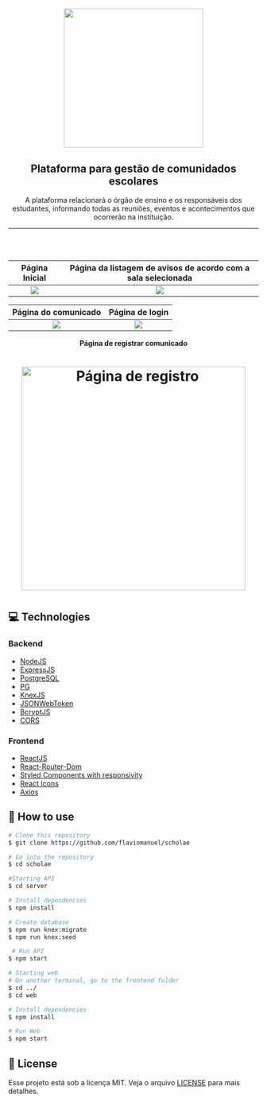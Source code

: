 <h1 align="center">
    <img width="280" src="https://ik.imagekit.io/gatsimage/scholaeGithubAsetss/scholaeYellow_t-vxSFaG8Sn.png" >
</h1>


<strong><h2 align="center">Plataforma para gestão de comunidados escolares </h2></strong>
 

<p align="center">
A plataforma  relacionará o órgão de ensino e os responsáveis dos estudantes, informando todas as reuniões, eventos e acontecimentos que ocorrerão na instituição.
</p>

 <hr/>
<br/>
<br/>

Página Inicial            |  Página da listagem de avisos de acordo com a sala selecionada
:-------------------------:|:-------------------------:
![](https://ik.imagekit.io/gatsimage/scholaeGithubAsetss/home-page_web__AcllnY0IU.jpg)  |  ![](https://ik.imagekit.io/gatsimage/scholaeGithubAsetss/list-page_web__oppXneuQ82.jpg)


Página do comunicado            |  Página de login
:-------------------------:|:-------------------------:
![](https://ik.imagekit.io/gatsimage/scholaeGithubAsetss/message-page_web__h0Buqx53_L.jpg)                       |  ![](https://ik.imagekit.io/gatsimage/scholaeGithubAsetss/login-page_web__lS_WCXYzk.jpg)


<p align="center"><strong>Página de registrar comunicado</strong></p>
<h1 align="center">
<img  width="450" src="https://ik.imagekit.io/gatsimage/scholaeGithubAsetss/register-page_web__rzTAZaL_mq.jpg" alt="Página de registro">
<h1>

##  💻  Technologies 

### Backend

* [NodeJS](https://nodejs.org/en/)
* [ExpressJS](https://expressjs.com/pt-br/)
* [PostgreSQL](https://www.postgresql.org/)
* [PG](https://www.npmjs.com/package/pg)
* [KnexJS](http://knexjs.org/)
* [JSONWebToken](https://jwt.io/)
* [BcryptJS](https://github.com/dcodeIO/bcrypt.js)
* [CORS](https://www.npmjs.com/package/cors)

### Frontend 

* [ReactJS](https://pt-br.reactjs.org/)
* [React-Router-Dom](https://reactrouter.com/web/guides/quick-start)
* [Styled Components with responsivity](http://styled-components.com/)
* [React Icons](https://react-icons.github.io/react-icons/)
* [Axios](https://github.com/axios/axios)


## 🔎 How to use


```bash
# Clone this repository
$ git clone https://github.com/flaviomanuel/scholae

# Go into the repository
$ cd scholae

#Starting API
$ cd server

# Install dependencies
$ npm install

# Create database
$ npm run knex:migrate
$ npm run knex:seed

 # Run API
$ npm start

# Starting web
# On another terminal, go to the frontend folder
$ cd ../
$ cd web

# Install dependencies
$ npm install

# Run Web
$ npm start

```

## 📕 License

Esse projeto está sob a licença MIT. Veja o arquivo [LICENSE](LICENSE.md) para mais detalhes.